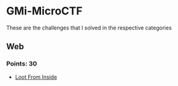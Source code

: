 # GMi-MicroCTF

These are the challenges that I solved in the respective categories

## Web

### Points: 30

- [Loot From Inside](./Web/Loot%20From%20Inside.md)